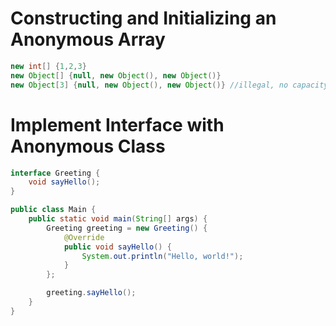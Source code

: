 # Constructing and Initializing an Anonymous Array
```java
new int[] {1,2,3}
new Object[] {null, new Object(), new Object()}
new Object[3] {null, new Object(), new Object()} //illegal, no capacity.
```


# Implement Interface with Anonymous Class
```java
interface Greeting {
    void sayHello();
}
```
```java
public class Main {
    public static void main(String[] args) {
        Greeting greeting = new Greeting() {
            @Override
            public void sayHello() {
                System.out.println("Hello, world!");
            }
        };

        greeting.sayHello();
    }
}
```